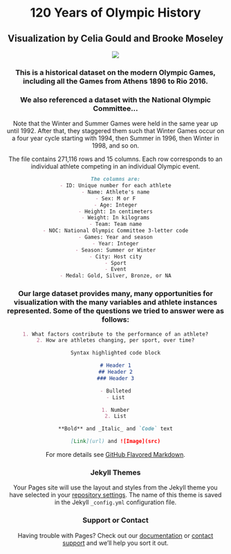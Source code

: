 <html>
   <body align="center">
      <h1>120 Years of Olympic History</h1>
      <h2>Visualization by Celia Gould and Brooke Moseley</h2>
   </body>

  <img src ="https://upload.wikimedia.org/wikipedia/commons/thumb/5/5c/Olympic_rings_without_rims.svg/1200px-Olympic_rings_without_rims.svg.png">
</html>

### This is a historical dataset on the modern Olympic Games, including all the Games from Athens 1896 to Rio 2016.
### We also referenced a dataset with the National Olympic Committee...

Note that the Winter and Summer Games were held in the same year up until 1992. After that, they staggered them such that Winter Games occur on a four year cycle starting with 1994, then Summer in 1996, then Winter in 1998, and so on.


The file contains 271,116 rows and 15 columns. Each row corresponds to an individual athlete competing in an individual Olympic event. 
```markdown
The columns are:
- ID: Unique number for each athlete
- Name: Athlete's name
- Sex: M or F
- Age: Integer
- Height: In centimeters
- Weight: In kilograms
- Team: Team name
- NOC: National Olympic Committee 3-letter code
- Games: Year and season
- Year: Integer
- Season: Summer or Winter
- City: Host city
- Sport
- Event
- Medal: Gold, Silver, Bronze, or NA
```

### Our large dataset provides many, many opportunities for visualization with the many variables and athlete instances represented. Some of the questions we tried to answer were as follows:
```markdown
1. What factors contribute to the performance of an athlete?
2. How are athletes changing, per sport, over time?
```

```markdown
Syntax highlighted code block

# Header 1
## Header 2
### Header 3

- Bulleted
- List

1. Number
2. List

**Bold** and _Italic_ and `Code` text

[Link](url) and ![Image](src)
```

For more details see [GitHub Flavored Markdown](https://guides.github.com/features/mastering-markdown/).

### Jekyll Themes

Your Pages site will use the layout and styles from the Jekyll theme you have selected in your [repository settings](https://github.com/goulce01/DataVisualizationProject/settings). The name of this theme is saved in the Jekyll `_config.yml` configuration file.

### Support or Contact

Having trouble with Pages? Check out our [documentation](https://help.github.com/categories/github-pages-basics/) or [contact support](https://github.com/contact) and we’ll help you sort it out.
